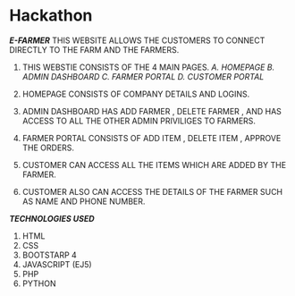 # Hackathon
***E-FARMER***
THIS WEBSITE ALLOWS THE CUSTOMERS TO CONNECT DIRECTLY TO THE FARM AND THE FARMERS.

1. THIS WEBSTIE CONSISTS OF THE 4 MAIN PAGES.
*A. HOMEPAGE*
*B. ADMIN DASHBOARD*
*C. FARMER PORTAL*
*D. CUSTOMER PORTAL*

2. HOMEPAGE CONSISTS OF COMPANY DETAILS AND LOGINS.
3. ADMIN DASHBOARD HAS ADD FARMER , DELETE FARMER , AND HAS ACCESS TO ALL THE OTHER ADMIN PRIVILIGES TO FARMERS.
4. FARMER PORTAL CONSISTS OF ADD ITEM , DELETE ITEM ,  APPROVE THE ORDERS.
5. CUSTOMER CAN ACCESS ALL THE ITEMS WHICH ARE ADDED BY THE FARMER.
6. CUSTOMER ALSO CAN ACCESS THE DETAILS OF THE FARMER SUCH AS NAME AND PHONE NUMBER.

***TECHNOLOGIES USED***

1. HTML
2. CSS
3. BOOTSTARP 4
4. JAVASCRIPT (EJ5)
5. PHP
6. PYTHON